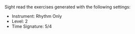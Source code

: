 Sight read the exercises generated with the following settings:

- Instrument: Rhythm Only
- Level: 2
- Time Signature: 5/4